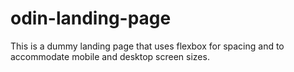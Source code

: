 # odin-landing-page
This is a dummy landing page that uses flexbox for spacing and to accommodate mobile and desktop screen sizes.
